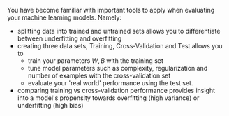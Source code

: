 You have become familiar with important tools to apply when evaluating your machine learning models. Namely:  
* splitting data into trained and untrained sets allows you to differentiate between underfitting and overfitting
* creating three data sets, Training, Cross-Validation and Test allows you to
    * train your parameters $W,B$ with the training set
    * tune model parameters such as complexity, regularization and number of examples with the cross-validation set
    * evaluate your 'real world' performance using the test set.
* comparing training vs cross-validation performance provides insight into a model's propensity towards overfitting (high variance) or underfitting (high bias)